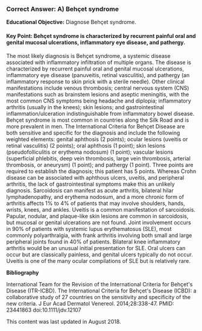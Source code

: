 
### Correct Answer: A) Behçet syndrome 

**Educational Objective:** Diagnose Behçet syndrome.

#### **Key Point:** Behçet syndrome is characterized by recurrent painful oral and genital mucosal ulcerations, inflammatory eye disease, and pathergy.

The most likely diagnosis is Behçet syndrome, a systemic disease associated with inflammatory infiltration of multiple organs. The disease is characterized by recurrent painful oral and genital mucosal ulcerations, inflammatory eye disease (panuveitis, retinal vasculitis), and pathergy (an inflammatory response to skin prick with a sterile needle). Other clinical manifestations include venous thrombosis; central nervous system (CNS) manifestations such as brainstem lesions and aseptic meningitis, with the most common CNS symptoms being headache and diplopia; inflammatory arthritis (usually in the knees); skin lesions; and gastrointestinal inflammation/ulceration indistinguishable from inflammatory bowel disease. Behçet syndrome is most common in countries along the Silk Road and is more prevalent in men. The International Criteria for Behçet Disease are both sensitive and specific for the diagnosis and include the following weighted elements: genital aphthosis (2 points); ocular lesions (uveitis or retinal vasculitis) (2 points); oral aphthosis (1 point); skin lesions (pseudofolliculitis or erythema nodosum) (1 point); vascular lesions (superficial phlebitis, deep vein thrombosis, large vein thrombosis, arterial thrombosis, or aneurysm) (1 point); and pathergy (1 point). Three points are required to establish the diagnosis; this patient has 5 points.
Whereas Crohn disease can be associated with aphthous ulcers, uveitis, and peripheral arthritis, the lack of gastrointestinal symptoms make this an unlikely diagnosis.
Sarcoidosis can manifest as acute arthritis, bilateral hilar lymphadenopathy, and erythema nodosum, and a more chronic form of arthritis affects 1% to 4% of patients that may involve shoulders, hands, wrists, knees, and ankles. Uveitis is a common manifestation of sarcoidosis. Papular, nodular, and plaque-like skin lesions are common in sarcoidosis, but mucosal or genital ulcerations are not found.
Joint involvement occurs in 90% of patients with systemic lupus erythematosus (SLE), most commonly polyarthralgia, with frank arthritis involving both small and large peripheral joints found in 40% of patients. Bilateral knee inflammatory arthritis would be an unusual initial presentation for SLE. Oral ulcers can occur but are classically painless, and genital ulcers typically do not occur. Uveitis is one of the many ocular compilations of SLE but is relatively rare.

**Bibliography**

International Team for the Revision of the International Criteria for Behçet's Disease (ITR-ICBD). The International Criteria for Behçet's Disease (ICBD): a collaborative study of 27 countries on the sensitivity and specificity of the new criteria. J Eur Acad Dermatol Venereol. 2014;28:338-47. PMID: 23441863 doi:10.1111/jdv.12107

This content was last updated in August 2018.